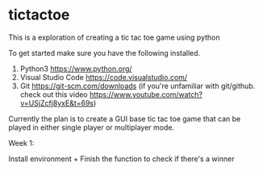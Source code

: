 # tictactoe

This is a exploration of creating a tic tac toe game using python

To get started make sure you have the following installed.  

1. Python3 https://www.python.org/
2. Visual Studio Code  https://code.visualstudio.com/
3. Git https://git-scm.com/downloads  (if you're unfamiliar with git/github.  check out this video https://www.youtube.com/watch?v=USjZcfj8yxE&t=69s)

Currently the plan is to create a GUI base tic tac toe game that can be played in either single player or multiplayer mode.


Week 1:

Install environment + Finish the function to check if there's a winner